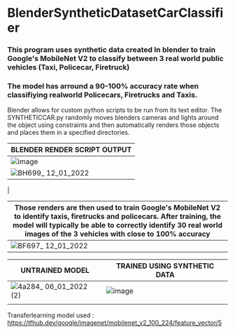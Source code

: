 # BlenderSyntheticDatasetCarClassifier
### This program uses synthetic data created In blender to train Google's MobileNet V2 to classify between 3 real world public vehicles (Taxi, Policecar, Firetruck)
### The model has arround a 90-100% accuracy rate when classifiying realworld Policecars, Firetrucks and Taxis.

Blender allows for custom python scripts to be run from its text editor. The SYNTHETICCAR.py randomly moves blenders cameras and lights around the object using constraints and then automatically renders those objects and places them in a specified directories.

| BLENDER RENDER SCRIPT OUTPUT| 
| ------------- |
|             ![image](https://user-images.githubusercontent.com/89361982/149077844-703336a6-545e-4ae6-be51-d79adf9d7456.png)|
|![BH699_ 12_01_2022](https://user-images.githubusercontent.com/89361982/149084729-378e7de1-9c76-4cb7-b908-099593f30dab.png)
|

| Those renders are then used to train Google's MobileNet V2 to identify taxis, firetrucks and policecars. After training, the model will typically be able to correctly identify 30 real world images of the 3 vehicles with close to 100% accuracy| 
| ------------- |
|![BF697_ 12_01_2022](https://user-images.githubusercontent.com/89361982/149079039-316039f7-86d5-4c21-a689-2d49e2799a05.gif)|


| UNTRAINED MODEL | TRAINED USING SYNTHETIC DATA|
| ------------- | ------------- |
| ![4a284_ 06_01_2022 (2)](https://user-images.githubusercontent.com/89361982/149078999-201676be-1f27-4faa-b33f-1bccc3e9ced5.png)  | ![image](https://user-images.githubusercontent.com/89361982/149078530-ac411eee-9911-43f7-a07d-6f251f17b5fd.png) |
|  |  |


Transferlearning model used : https://tfhub.dev/google/imagenet/mobilenet_v2_100_224/feature_vector/5
